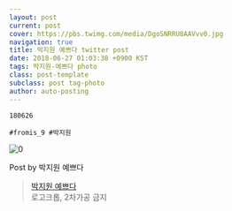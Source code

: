 ```yaml
---
layout: post
current: post
cover: https://pbs.twimg.com/media/DgoSNRRU8AAVvv0.jpg
navigation: true
title: 박지원 예쁘다 twitter post
date: 2018-06-27 01:03:38 +0900 KST
tags: 박지원-예쁘다 photo
class: post-template
subclass: post tag-photo
author: auto-posting
---
```


```  
180626  
  
#fromis_9 #박지원  

```

![0](https://pbs.twimg.com/media/DgoSNRRU8AAVvv0.jpg)


Post by 박지원 예쁘다

> [박지원 예쁘다](https://twitter.com/jiwon_is_pretty)  
  로고크롭, 2차가공 금지